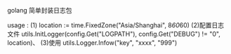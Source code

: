 golang  简单封装日志包

usage :
    (1) 	location := time.FixedZone("Asia/Shanghai", 8*60*60)
    (2)配置日志文件
    	utils.InitLogger(config.Get("LOGPATH"), config.Get("DEBUG") != "0", location)、
    (3)使用
        utils.Logger.Infow("key", "xxxx", "999")
